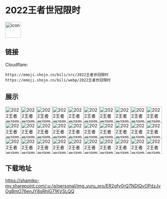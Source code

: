 # 2022王者世冠限时
<img src="https://emoji.shojo.cn/bili/src/2022王者世冠限时/icon.png" width="50" height="50" alt="icon">

## 链接
Cloudflare:
```
https://emoji.shojo.cn/bili/src/2022王者世冠限时
https://emoji.shojo.cn/bili/webp/2022王者世冠限时
```
## 展示
<img src="https://emoji.shojo.cn/bili/src/2022王者世冠限时/2022王者世冠限时-痛苦面具.png" width="50" height="50" alt="2022王者世冠限时-痛苦面具"><img src="https://emoji.shojo.cn/bili/src/2022王者世冠限时/2022王者世冠限时-刺痛我.png" width="50" height="50" alt="2022王者世冠限时-刺痛我"><img src="https://emoji.shojo.cn/bili/src/2022王者世冠限时/2022王者世冠限时-马上走开.png" width="50" height="50" alt="2022王者世冠限时-马上走开"><img src="https://emoji.shojo.cn/bili/src/2022王者世冠限时/2022王者世冠限时-我来C.png" width="50" height="50" alt="2022王者世冠限时-我来C"><img src="https://emoji.shojo.cn/bili/src/2022王者世冠限时/2022王者世冠限时-加鸡腿.png" width="50" height="50" alt="2022王者世冠限时-加鸡腿"><img src="https://emoji.shojo.cn/bili/src/2022王者世冠限时/2022王者世冠限时-太香了.png" width="50" height="50" alt="2022王者世冠限时-太香了"><img src="https://emoji.shojo.cn/bili/src/2022王者世冠限时/2022王者世冠限时-不配吃饭.png" width="50" height="50" alt="2022王者世冠限时-不配吃饭"><img src="https://emoji.shojo.cn/bili/src/2022王者世冠限时/2022王者世冠限时-宝贝双C.png" width="50" height="50" alt="2022王者世冠限时-宝贝双C"><img src="https://emoji.shojo.cn/bili/src/2022王者世冠限时/2022王者世冠限时-谁更辣.png" width="50" height="50" alt="2022王者世冠限时-谁更辣"><img src="https://emoji.shojo.cn/bili/src/2022王者世冠限时/2022王者世冠限时-名刀司命.png" width="50" height="50" alt="2022王者世冠限时-名刀司命"><img src="https://emoji.shojo.cn/bili/src/2022王者世冠限时/2022王者世冠限时-我不理解.png" width="50" height="50" alt="2022王者世冠限时-我不理解"><img src="https://emoji.shojo.cn/bili/src/2022王者世冠限时/2022王者世冠限时-装起来了.png" width="50" height="50" alt="2022王者世冠限时-装起来了"><img src="https://emoji.shojo.cn/bili/src/2022王者世冠限时/2022王者世冠限时-说一个点.png" width="50" height="50" alt="2022王者世冠限时-说一个点"><img src="https://emoji.shojo.cn/bili/src/2022王者世冠限时/2022王者世冠限时-我是马可.png" width="50" height="50" alt="2022王者世冠限时-我是马可"><img src="https://emoji.shojo.cn/bili/src/2022王者世冠限时/2022王者世冠限时-一诺行为.png" width="50" height="50" alt="2022王者世冠限时-一诺行为"><img src="https://emoji.shojo.cn/bili/src/2022王者世冠限时/2022王者世冠限时-进厂.png" width="50" height="50" alt="2022王者世冠限时-进厂"><img src="https://emoji.shojo.cn/bili/src/2022王者世冠限时/2022王者世冠限时-逆子.png" width="50" height="50" alt="2022王者世冠限时-逆子"><img src="https://emoji.shojo.cn/bili/src/2022王者世冠限时/2022王者世冠限时-YYDS.png" width="50" height="50" alt="2022王者世冠限时-YYDS"><img src="https://emoji.shojo.cn/bili/src/2022王者世冠限时/2022王者世冠限时-裂开.png" width="50" height="50" alt="2022王者世冠限时-裂开"><img src="https://emoji.shojo.cn/bili/src/2022王者世冠限时/2022王者世冠限时-就这.png" width="50" height="50" alt="2022王者世冠限时-就这"><img src="https://emoji.shojo.cn/bili/src/2022王者世冠限时/2022王者世冠限时-不便透露.png" width="50" height="50" alt="2022王者世冠限时-不便透露"><img src="https://emoji.shojo.cn/bili/src/2022王者世冠限时/2022王者世冠限时-干得漂亮.png" width="50" height="50" alt="2022王者世冠限时-干得漂亮"><img src="https://emoji.shojo.cn/bili/src/2022王者世冠限时/2022王者世冠限时-被驴踢了.png" width="50" height="50" alt="2022王者世冠限时-被驴踢了"><img src="https://emoji.shojo.cn/bili/src/2022王者世冠限时/2022王者世冠限时-冲冲冲.png" width="50" height="50" alt="2022王者世冠限时-冲冲冲"><img src="https://emoji.shojo.cn/bili/src/2022王者世冠限时/2022王者世冠限时-冠军.png" width="50" height="50" alt="2022王者世冠限时-冠军"><img src="https://emoji.shojo.cn/bili/src/2022王者世冠限时/2022王者世冠限时-无人在易.png" width="50" height="50" alt="2022王者世冠限时-无人在易"><img src="https://emoji.shojo.cn/bili/src/2022王者世冠限时/2022王者世冠限时-无限猖狂.png" width="50" height="50" alt="2022王者世冠限时-无限猖狂"><img src="https://emoji.shojo.cn/bili/src/2022王者世冠限时/2022王者世冠限时-驯龙高手.png" width="50" height="50" alt="2022王者世冠限时-驯龙高手"><img src="https://emoji.shojo.cn/bili/src/2022王者世冠限时/2022王者世冠限时-彻底疯狂.png" width="50" height="50" alt="2022王者世冠限时-彻底疯狂"><img src="https://emoji.shojo.cn/bili/src/2022王者世冠限时/2022王者世冠限时-KPL出手.png" width="50" height="50" alt="2022王者世冠限时-KPL出手">

## 下载地址

https://shamiko-my.sharepoint.com/:u:/g/personal/img_yuru_pro/ER2gfv0rQ7NDlQyOPdzJvOgBmO76enJY8sRhIG71KVSLQQ